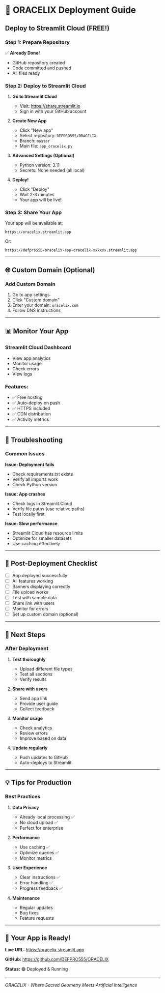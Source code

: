 # 🚀 ORACELIX Deployment Guide

## Deploy to Streamlit Cloud (FREE!)

### Step 1: Prepare Repository

✅ **Already Done!**
- GitHub repository created
- Code committed and pushed
- All files ready

### Step 2: Deploy to Streamlit Cloud

1. **Go to Streamlit Cloud**
   - Visit: https://share.streamlit.io
   - Sign in with your GitHub account

2. **Create New App**
   - Click "New app"
   - Select repository: `DEFPRO555/ORACELIX`
   - Branch: `master`
   - Main file: `app_oracelix.py`

3. **Advanced Settings (Optional)**
   - Python version: 3.11
   - Secrets: None needed (all local)

4. **Deploy!**
   - Click "Deploy"
   - Wait 2-3 minutes
   - Your app will be live!

### Step 3: Share Your App

Your app will be available at:
```
https://oracelix.streamlit.app
```

Or:
```
https://defpro555-oracelix-app-oracelix-xxxxxx.streamlit.app
```

---

## 🌐 Custom Domain (Optional)

### Add Custom Domain

1. Go to app settings
2. Click "Custom domain"
3. Enter your domain: `oracelix.com`
4. Follow DNS instructions

---

## 📊 Monitor Your App

### Streamlit Cloud Dashboard

- View app analytics
- Monitor usage
- Check errors
- View logs

### Features:
- ✅ Free hosting
- ✅ Auto-deploy on push
- ✅ HTTPS included
- ✅ CDN distribution
- ✅ Activity metrics

---

## 🔧 Troubleshooting

### Common Issues

**Issue: Deployment fails**
- Check requirements.txt exists
- Verify all imports work
- Check Python version

**Issue: App crashes**
- Check logs in Streamlit Cloud
- Verify file paths (use relative paths)
- Test locally first

**Issue: Slow performance**
- Streamlit Cloud has resource limits
- Optimize for smaller datasets
- Use caching effectively

---

## 📝 Post-Deployment Checklist

- [ ] App deployed successfully
- [ ] All features working
- [ ] Banners displaying correctly
- [ ] File upload works
- [ ] Test with sample data
- [ ] Share link with users
- [ ] Monitor for errors
- [ ] Set up custom domain (optional)

---

## 🎯 Next Steps

### After Deployment

1. **Test thoroughly**
   - Upload different file types
   - Test all sections
   - Verify results

2. **Share with users**
   - Send app link
   - Provide user guide
   - Collect feedback

3. **Monitor usage**
   - Check analytics
   - Review errors
   - Improve based on data

4. **Update regularly**
   - Push updates to GitHub
   - Auto-deploys to Streamlit

---

## 💡 Tips for Production

### Best Practices

1. **Data Privacy**
   - Already local processing ✅
   - No cloud upload ✅
   - Perfect for enterprise

2. **Performance**
   - Use caching ✅
   - Optimize queries ✅
   - Monitor metrics

3. **User Experience**
   - Clear instructions ✅
   - Error handling ✅
   - Progress feedback ✅

4. **Maintenance**
   - Regular updates
   - Bug fixes
   - Feature requests

---

## 🔮 Your App is Ready!

**Live URL:** https://oracelix.streamlit.app

**GitHub:** https://github.com/DEFPRO555/ORACELIX

**Status:** 🟢 Deployed & Running

---

*ORACELIX - Where Sacred Geometry Meets Artificial Intelligence*
